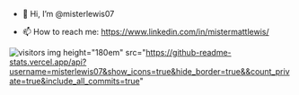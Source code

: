 - 👋 Hi, I’m @misterlewis07

- 📫 How to reach me: https://www.linkedin.com/in/mistermattlewis/

![visitors](https://visitor-badge.glitch.me/badge?page_id=page.id)
img height="180em" src="https://github-readme-stats.vercel.app/api?username=misterlewis07&show_icons=true&hide_border=true&&count_private=true&include_all_commits=true"

